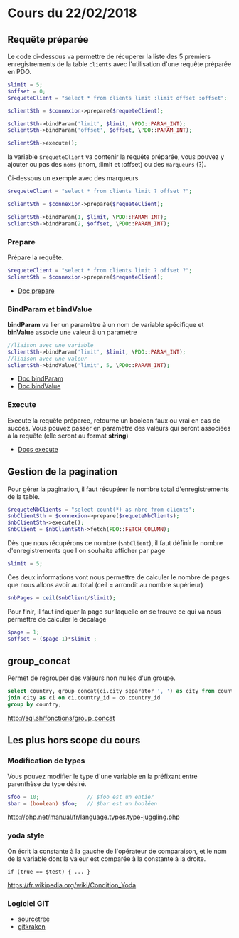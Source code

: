 # Cours du 22/02/2018

## Requête préparée

Le code ci-dessous va permettre de récuperer la liste des 5 premiers enregistrements de la table `clients` avec l'utilisation d'une requête préparée en PDO.

```php
$limit = 5;
$offset = 0;
$requeteClient = "select * from clients limit :limit offset :offset";

$clientSth = $connexion->prepare($requeteClient);

$clientSth->bindParam('limit', $limit, \PDO::PARAM_INT);
$clientSth->bindParam('offset', $offset, \PDO::PARAM_INT);

$clientSth->execute();
```
la variable `$requeteClient` va contenir la requête préparée, vous pouvez y ajouter ou pas des `noms` (:nom, :limit et :offset) ou des `marqueurs` (?).

Ci-dessous un exemple avec des marqueurs

```php
$requeteClient = "select * from clients limit ? offset ?";

$clientSth = $connexion->prepare($requeteClient);

$clientSth->bindParam(1, $limit, \PDO::PARAM_INT);
$clientSth->bindParam(2, $offset, \PDO::PARAM_INT);
```

### Prepare
Prépare la requête.
```php
$requeteClient = "select * from clients limit ? offset ?";
$clientSth = $connexion->prepare($requeteClient);
```

- [Doc prepare](http://php.net/manual/fr/pdo.prepare.php)

### BindParam et bindValue
**bindParam** va lier un paramètre à un nom de variable spécifique et **binValue** associe une valeur à un paramètre

```php
//liaison avec une variable
$clientSth->bindParam('limit', $limit, \PDO::PARAM_INT);
//liaison avec une valeur
$clientSth->bindValue('limit', 5, \PDO::PARAM_INT);
```

 - [Doc bindParam](http://php.net/manual/fr/pdostatement.bindparam.php)
 - [Doc bindValue](http://php.net/manual/fr/pdostatement.bindvalue.php)

### Execute
Execute la requête préparée, retourne un boolean faux ou vrai en cas de succès. Vous pouvez passer en paramètre des valeurs qui seront associées à la requête (elle seront au format **string**)

- [Docs execute](http://php.net/manual/fr/pdostatement.execute.php)

## Gestion de la pagination

Pour gérer la pagination, il faut récupérer le nombre total d'enregistrements de la table.

```php
$requeteNbClients = "select count(*) as nbre from clients";
$nbClientSth = $connexion->prepare($requeteNbClients);
$nbClientSth->execute();
$nbClient = $nbClientSth->fetch(PDO::FETCH_COLUMN);
```
Dès que nous récupérons ce nombre (`$nbClient`), il faut définir le nombre d'enregistrements que l'on souhaite afficher par page

```php
$limit = 5;
```
Ces deux informations vont nous permettre de calculer le nombre de pages que nous allons avoir au total (ceil = arrondit au nombre supérieur)

```php
$nbPages = ceil($nbClient/$limit);
```

Pour finir, il faut indiquer la page sur laquelle on se trouve ce qui va nous permettre de calculer le décalage
```php
$page = 1;
$offset = ($page-1)*$limit ;
```


## group_concat
Permet de regrouper des valeurs non nulles d'un groupe.

```sql
select country, group_concat(ci.city separator ', ') as city from country as co
join city as ci on ci.country_id = co.country_id
group by country;
```

http://sql.sh/fonctions/group_concat

## Les plus hors scope du cours

### Modification de types
Vous pouvez modifier le type d'une variable en la préfixant entre parenthèse du type désiré.
```php
$foo = 10;               // $foo est un entier
$bar = (boolean) $foo;   // $bar est un booléen
```

http://php.net/manual/fr/language.types.type-juggling.php


### yoda style
On écrit la constante à la gauche de l'opérateur de comparaison, et le nom de la variable dont la valeur est comparée à la constante à la droite.

```if (true == $test) { ... }```

https://fr.wikipedia.org/wiki/Condition_Yoda

### Logiciel GIT

- [sourcetree](https://www.sourcetreeapp.com/)
- [gitkraken](https://www.gitkraken.com/)
